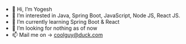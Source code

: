 - 👋 Hi, I’m Yogesh
- 👀 I’m interested in Java, Spring Boot, JavaScript, Node JS, React JS.
- 🌱 I’m currently learning Spring Boot & React
- 💞️ I’m looking for nothing as of now
- 📫 Mail me on -> coolguy@duck.com

<!---
mr-yogesh/mr-yogesh is a ✨ special ✨ repository because its `README.md` (this file) appears on your GitHub profile.
You can click the Preview link to take a look at your changes.
--->
